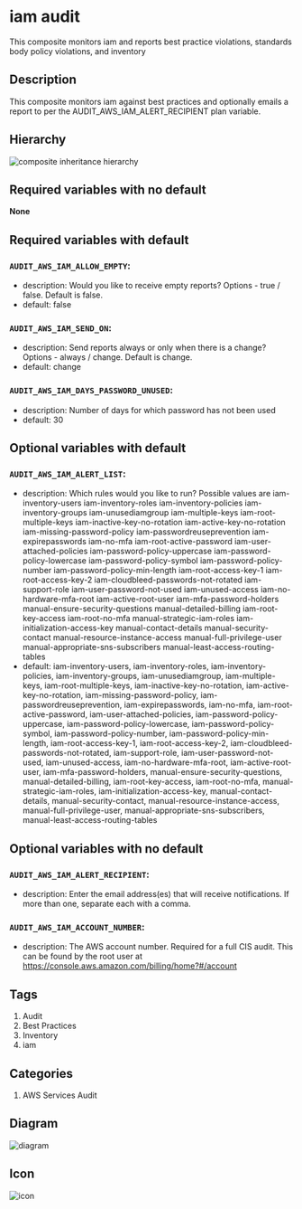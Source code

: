 iam audit
============================
This composite monitors iam and reports best practice violations, standards body policy violations, and inventory


## Description
This composite monitors iam against best practices and optionally emails a report to per the AUDIT&#95;AWS&#95;IAM&#95;ALERT&#95;RECIPIENT plan variable.


## Hierarchy
![composite inheritance hierarchy](https://raw.githubusercontent.com/CloudCoreo/audit-aws-iam/master/images/hierarchy.png "composite inheritance hierarchy")



## Required variables with no default

**None**


## Required variables with default

### `AUDIT_AWS_IAM_ALLOW_EMPTY`:
  * description: Would you like to receive empty reports? Options - true / false. Default is false.
  * default: false

### `AUDIT_AWS_IAM_SEND_ON`:
  * description: Send reports always or only when there is a change? Options - always / change. Default is change.
  * default: change

### `AUDIT_AWS_IAM_DAYS_PASSWORD_UNUSED`:
  * description: Number of days for which password has not been used
  * default: 30


## Optional variables with default

### `AUDIT_AWS_IAM_ALERT_LIST`:
  * description: Which rules would you like to run? Possible values are iam-inventory-users iam-inventory-roles iam-inventory-policies iam-inventory-groups iam-unusediamgroup iam-multiple-keys iam-root-multiple-keys iam-inactive-key-no-rotation iam-active-key-no-rotation iam-missing-password-policy iam-passwordreuseprevention iam-expirepasswords iam-no-mfa iam-root-active-password iam-user-attached-policies iam-password-policy-uppercase iam-password-policy-lowercase iam-password-policy-symbol iam-password-policy-number iam-password-policy-min-length iam-root-access-key-1 iam-root-access-key-2 iam-cloudbleed-passwords-not-rotated iam-support-role iam-user-password-not-used iam-unused-access iam-no-hardware-mfa-root iam-active-root-user iam-mfa-password-holders manual-ensure-security-questions manual-detailed-billing iam-root-key-access iam-root-no-mfa manual-strategic-iam-roles iam-initialization-access-key manual-contact-details manual-security-contact manual-resource-instance-access manual-full-privilege-user manual-appropriate-sns-subscribers manual-least-access-routing-tables
  * default: iam-inventory-users, iam-inventory-roles, iam-inventory-policies, iam-inventory-groups, iam-unusediamgroup, iam-multiple-keys, iam-root-multiple-keys, iam-inactive-key-no-rotation, iam-active-key-no-rotation, iam-missing-password-policy, iam-passwordreuseprevention, iam-expirepasswords, iam-no-mfa, iam-root-active-password, iam-user-attached-policies, iam-password-policy-uppercase, iam-password-policy-lowercase, iam-password-policy-symbol, iam-password-policy-number, iam-password-policy-min-length, iam-root-access-key-1, iam-root-access-key-2, iam-cloudbleed-passwords-not-rotated, iam-support-role, iam-user-password-not-used, iam-unused-access, iam-no-hardware-mfa-root, iam-active-root-user, iam-mfa-password-holders, manual-ensure-security-questions, manual-detailed-billing, iam-root-key-access, iam-root-no-mfa, manual-strategic-iam-roles, iam-initialization-access-key, manual-contact-details, manual-security-contact, manual-resource-instance-access, manual-full-privilege-user, manual-appropriate-sns-subscribers, manual-least-access-routing-tables


## Optional variables with no default

### `AUDIT_AWS_IAM_ALERT_RECIPIENT`:
  * description: Enter the email address(es) that will receive notifications. If more than one, separate each with a comma.

### `AUDIT_AWS_IAM_ACCOUNT_NUMBER`:
  * description: The AWS account number. Required for a full CIS audit. This can be found by the root user at https://console.aws.amazon.com/billing/home?#/account

## Tags
1. Audit
1. Best Practices
1. Inventory
1. iam


## Categories
1. AWS Services Audit


## Diagram
![diagram](https://raw.githubusercontent.com/CloudCoreo/audit-aws-iam/master/images/diagram.png "diagram")


## Icon
![icon](https://raw.githubusercontent.com/CloudCoreo/audit-aws-iam/master/images/icon.png "icon")

